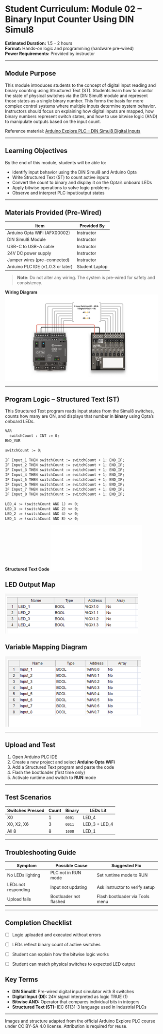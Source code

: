 # Student Curriculum: Module 02 – Binary Input Counter Using DIN Simul8

**Estimated Duration:** 1.5 – 2 hours  
**Format:** Hands-on logic and programming (hardware pre-wired)  
**Power Requirements:** Provided by instructor  

---

## Module Purpose

This module introduces students to the concept of digital input reading and binary counting using Structured Text (ST). Students learn how to monitor the state of physical switches via the DIN Simul8 module and represent those states as a single binary number. This forms the basis for more complex control systems where multiple inputs determine system behavior. Instructors should focus on explaining how digital inputs are mapped, how binary numbers represent switch states, and how to use bitwise logic (AND) to manipulate outputs based on the input count.

Reference material: [Arduino Explore PLC – DIN Simul8 Digital Inputs](https://courses.arduino.cc/explore-plc/lessons/getting-started-din-simul8/)



---

## Learning Objectives

By the end of this module, students will be able to:

- Identify input behavior using the DIN Simul8 and Arduino Opta
- Write Structured Text (ST) to count active inputs
- Convert the count to binary and display it on the Opta’s onboard LEDs
- Apply bitwise operations to solve logic problems
- Observe and interpret PLC input/output states

---

## Materials Provided (Pre-Wired)

| Item                            | Provided By |
|---------------------------------|-------------|
| Arduino Opta WiFi (AFX00002)   | Instructor  |
| DIN Simul8 Module               | Instructor  |
| USB-C to USB-A cable            | Instructor  |
| 24V DC power supply             | Instructor  |
| Jumper wires (pre-connected)   | Instructor  |
| Arduino PLC IDE (v1.0.3 or later) | Student Laptop |

> **Note:** Do not alter any wiring. The system is pre-wired for safety and consistency.

**Wiring Diagram**
![Wiring Diagram](../../03_assets/02_Binary_Input_Counter/02_wiring.png)

---

## Program Logic – Structured Text (ST)

This Structured Text program reads input states from the Simul8 switches, counts how many are ON, and displays that number in **binary** using Opta’s onboard LEDs.

```iecst
VAR
  switchCount : INT := 0;
END_VAR

switchCount := 0;

IF Input_1 THEN switchCount := switchCount + 1; END_IF;
IF Input_2 THEN switchCount := switchCount + 1; END_IF;
IF Input_3 THEN switchCount := switchCount + 1; END_IF;
IF Input_4 THEN switchCount := switchCount + 1; END_IF;
IF Input_5 THEN switchCount := switchCount + 1; END_IF;
IF Input_6 THEN switchCount := switchCount + 1; END_IF;
IF Input_7 THEN switchCount := switchCount + 1; END_IF;
IF Input_8 THEN switchCount := switchCount + 1; END_IF;

LED_4 := (switchCount AND 1) <> 0;
LED_3 := (switchCount AND 2) <> 0;
LED_2 := (switchCount AND 4) <> 0;
LED_1 := (switchCount AND 8) <> 0;
```


**Structured Text Code**
![Binary Input Counter](../../02_code_samples/02_Binary_Input_Counter.st)


## LED Output Map

![LED Output Mapping](../../03_assets/02_Binary_Input_Counter/02_led_output_mapping.png)


## Variable Mapping Diagram

![Programmable Inputs](../../03_assets/02_Binary_Input_Counter/02_programmable_inputs_mapping.png)

---

## Upload and Test

1. Open Arduino PLC IDE
2. Create a new project and select **Arduino Opta WiFi**
3. Add a Structured Text program and paste the code
4. Flash the bootloader (first time only)
5. Activate runtime and switch to **RUN** mode

---

## Test Scenarios

| Switches Pressed      | Count | Binary | LEDs Lit          |
|------------------------|--------|--------|-------------------|
| X0                    | 1      | `0001` | LED_4             |
| X0, X2, X6            | 3      | `0011` | LED_3 + LED_4     |
| All 8                 | 8      | `1000` | LED_1             |

---

## Troubleshooting Guide

| Symptom               | Possible Cause             | Suggested Fix                     |
|------------------------|-----------------------------|------------------------------------|
| No LEDs lighting       | PLC not in RUN mode         | Set runtime mode to RUN            |
| LEDs not responding    | Input not updating          | Ask instructor to verify setup     |
| Upload fails           | Bootloader not flashed      | Flash bootloader via Tools menu    |

---

## Completion Checklist

- [ ] Logic uploaded and executed without errors
- [ ] LEDs reflect binary count of active switches
- [ ] Student can explain how the bitwise logic works
- [ ] Student can match physical switches to expected LED output


## Key Terms

- **DIN Simul8:** Pre-wired digital input simulator with 8 switches
- **Digital Input (DI):** 24V signal interpreted as logic TRUE (1)
- **Bitwise AND:** Operator that compares individual bits in integers
- **Structured Text (ST):** IEC 61131-3 language used in industrial PLCs

---

Images and structure adapted from the official Arduino Explore PLC course under CC BY-SA 4.0 license. Attribution is required for reuse.
